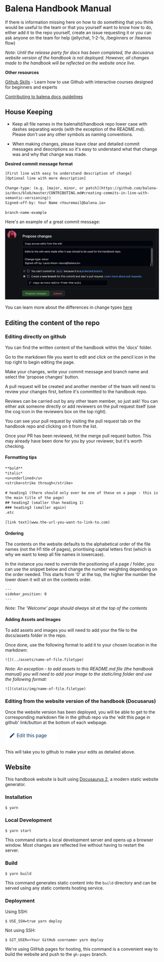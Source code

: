 # Balena Handbook Manual
If there is information missing here on how to do something that you think would be useful to the team or that you yourself want to know how to do, either add it to the repo yourself, create an issue requesting it or you can ask anyone on the team for help (jellychat, 1-2-1s, /beginners or /teamos flow)

*Note: Until the release party for docs has been completed, the docusarus website version of the handbook is not deployed. However, all changes made to the handbook will be reflected on the website once live.*

**Other resources**

[Github Skills](https://skills.github.com/) - Learn how to use Github with interactive courses designed for beginners and experts

[Contributing to balena docs guidelines](https://github.com/balena-io/docs/blob/master/CONTRIBUTING.md#creating-commits-in-line-with-semantic-versioning)

## House Keeping
- Keep all file names in the balenaltd/handbook repo lower case with dashes separating words (with the exception of the README.md). Please don't use any other symbols as naming conventions.

- When making changes, please leave clear and detailed commit messages and descriptions so it's easy to understand what that change was and why that change was made.

**Desired commit message format**
```
[First line with easy to understand description of change] 
[Optional line with more description]

Change-type: (e.g. [major, minor, or patch](https://github.com/balena-io/docs/blob/master/CONTRIBUTING.md#creating-commits-in-line-with-semantic-versioning))
Signed-off-by: Your Name <Youremail@balena.io>

branch-name-example
```

Here's an example of a great commit message:

![](static/img/commit-message-example.png)

You can learn more about the differences in change types [here](https://github.com/balena-io/docs/blob/master/CONTRIBUTING.md#creating-commits-in-line-with-semantic-versioning)

## Editing the content of the repo

### Editing directly on github
You can find the written content of the handbook within the 'docs' folder.

Go to the markdown file you want to edit and click on the pencil icon in the top right to begin editing the page.

Make your changes, write your commit message and branch name and select the 'propose changes' button.

A pull request will be created and another member of the team will need to review your changes first, before it's committed to the handbook repo.

Reviews can be carried out by any other team member, so just ask! You can either ask someone directly or add reviewers on the pull request itself (use the cog icon in the reviewers box on the top right).

You can see your pull request by visiting the pull request tab on the handbook repo and clicking on it from the list.

Once your PR has been reviewed, hit the merge pull request button. This may already have been done for you by your reviewer, but it's worth checking.

#### Formatting tips
```
**bold**
*italic*
<u>underlined</u>
<strike>strike through</strike>

# heading1 (there should only ever be one of these on a page - this is the main title of the page)
## heading2 (smaller than heading 1)
### heading3 (smaller again)
.etc

[link text](www.the-url-you-want-to-link-to.com)

```
#### Ordering
The contents on the website defaults to the alphabetical order of the file names (not the H1 title of pages), prioritising captial letters first (which is why we want to keep all file names in lowercase).

In the instance you need to override the positioning of a page / folder, you can use the snippet below and change the number weighting depending on the order needed. This starts from '0' at the top, the higher the number the lower down it will sit on the contents order. 

```
---
sidebar_position: 0
---
```

*Note: The 'Welcome' page should always sit at the top of the contents*

#### Adding Assets and Images
To add assets and images you will need to add your the file to the docs/assets folder in the repo. 

Once done, use the following format to add it to your chosen location in the markdown:

```
![](../assets/name-of-file.filetype)
```

*Note: An exception - to add assets to this README.md file (the handbook manual) you will need to add your image to the static/img folder and use the following format:*

```
![](static/img/name-of-file.filetype)
```

### Editing from the website version of the handbook (Docusarus)
Once the website version has been deployed, you will be able to get to the corresponding markdown file in the github repo via the 'edit this page in github' link/button at the bottom of each webpage. 

![](static/img/edit-page.png)

This will take you to github to make your edits as detailed above.

## Website

This handbook website is built using [Docusaurus 2](https://docusaurus.io/), a modern static website generator.

### Installation

```
$ yarn
```

### Local Development

```
$ yarn start
```

This command starts a local development server and opens up a browser window. Most changes are reflected live without having to restart the server.

### Build

```
$ yarn build
```

This command generates static content into the `build` directory and can be served using any static contents hosting service.

### Deployment

Using SSH:

```
$ USE_SSH=true yarn deploy
```

Not using SSH:

```
$ GIT_USER=<Your GitHub username> yarn deploy
```

We're using GitHub pages for hosting, this command is a convenient way to build the website and push to the `gh-pages` branch.
